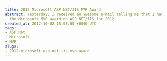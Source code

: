 ```yaml
---
title: 2012 Microsoft ASP.NET/IIS MVP Award
abstract: Yesterday, I received an awesome e-mail telling me that I have been given
  the Microsoft MVP award on ASP.NET/IIS for 2012.
created_at: 2012-10-02 18:08:00 +0000 UTC
tags:
- ASP.Net
- Microsoft
- MVP
slugs:
- 2012-microsoft-asp-net-iis-mvp-award
---
```

